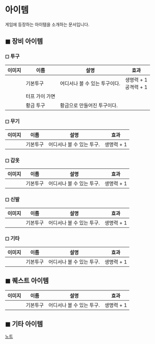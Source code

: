 # 아이템

게임에 등장하는 아이템을 소개하는 문서입니다.
## ◼︎ 장비 아이템
### ◻︎ 투구
| 이미지 | 이름       | 설명                | 효과                 |
| --- | -------- | ----------------- | ------------------ |
|     | 기본투구     | 어디서나 볼 수 있는 투구이다. | 생명력 + 1<br>공격력 + 1 |
|     | 터프 가이 가면 |                   |                    |
|     | 황금 투구    | 황금으로 만들어진 투구이다.   |                    |

### ◻︎ 무기
| 이미지 | 이름   | 설명              | 효과      |
| --- | ---- | --------------- | ------- |
|     | 기본투구 | 어디서나 볼 수 있는 투구. | 생명력 + 1 |

### ◻︎ 갑옷
| 이미지 | 이름   | 설명              | 효과      |
| --- | ---- | --------------- | ------- |
|     | 기본투구 | 어디서나 볼 수 있는 투구. | 생명력 + 1 |

### ◻︎ 신발
| 이미지 | 이름   | 설명              | 효과      |
| --- | ---- | --------------- | ------- |
|     | 기본투구 | 어디서나 볼 수 있는 투구. | 생명력 + 1 |

### ◻︎ 기타
| 이미지 | 이름   | 설명              | 효과      |
| --- | ---- | --------------- | ------- |
|     | 기본투구 | 어디서나 볼 수 있는 투구. | 생명력 + 1 |


## ◼︎ 퀘스트 아이템
| 이미지 | 이름   | 설명              | 효과      |
| --- | ---- | --------------- | ------- |
|     | 기본투구 | 어디서나 볼 수 있는 투구. | 생명력 + 1 |

## ◼︎ 기타 아이템

[노트](../notes)